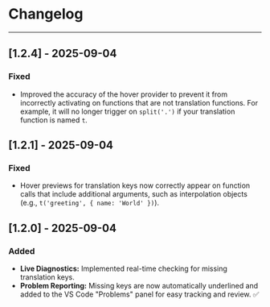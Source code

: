 # Changelog


---

## [1.2.4] - 2025-09-04

### Fixed

- Improved the accuracy of the hover provider to prevent it from incorrectly activating on functions that are not translation functions. For example, it will no longer trigger on `split('.')` if your translation function is named `t`.

## [1.2.1] - 2025-09-04

### Fixed

- Hover previews for translation keys now correctly appear on function calls that include additional arguments, such as interpolation objects (e.g., `t('greeting', { name: 'World' })`).


## [1.2.0] - 2025-09-04

### Added
- **Live Diagnostics:** Implemented real-time checking for missing translation keys.
- **Problem Reporting:** Missing keys are now automatically underlined and added to the VS Code "Problems" panel for easy tracking and review. ✅
